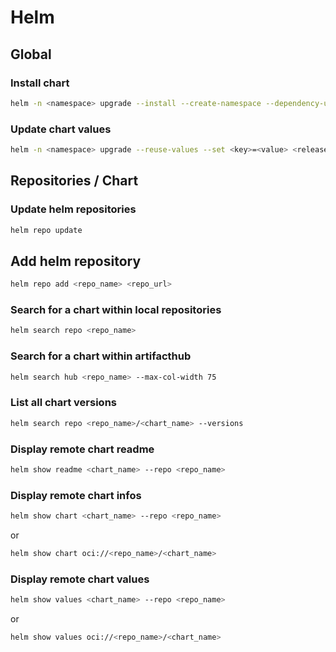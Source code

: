 # Helm

## Global

### Install chart

```sh
helm -n <namespace> upgrade --install --create-namespace --dependency-update --values <values_file> <release_name> <chart>
```

### Update chart values

```sh
helm -n <namespace> upgrade --reuse-values --set <key>=<value> <release_name> <chart>
```

## Repositories / Chart

### Update helm repositories

```sh
helm repo update
```

## Add helm repository

```sh
helm repo add <repo_name> <repo_url>
```

### Search for a chart within local repositories

```sh
helm search repo <repo_name>
```

### Search for a chart within artifacthub

```sh
helm search hub <repo_name> --max-col-width 75
```

### List all chart versions

```sh
helm search repo <repo_name>/<chart_name> --versions
```

### Display remote chart readme

```sh
helm show readme <chart_name> --repo <repo_name>
```

### Display remote chart infos

```sh
helm show chart <chart_name> --repo <repo_name>
```

or


```sh
helm show chart oci://<repo_name>/<chart_name>
```

### Display remote chart values

```sh
helm show values <chart_name> --repo <repo_name>
```

or


```sh
helm show values oci://<repo_name>/<chart_name>
```
